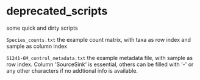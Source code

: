 # deprecated_scripts
some quick and dirty scripts

`Species_counts.txt`
the example count matrix, with taxa as row index and sample as column index

`S1241-6M_control_metadata.txt`
the example metadata file, with sample as row index. Column 'SourceSink' is essential, others can be filled with '-' or any other characters if no addtional info is available. 


 
